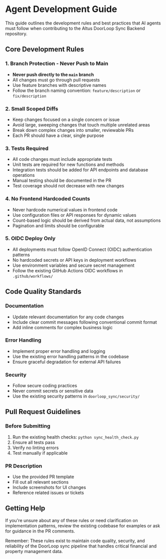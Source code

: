 # Agent Development Guide

This guide outlines the development rules and best practices that AI agents must follow when contributing to the Altus DoorLoop Sync Backend repository.

## Core Development Rules

### 1. Branch Protection - Never Push to Main
- **Never push directly to the `main` branch**
- All changes must go through pull requests
- Use feature branches with descriptive names
- Follow the branch naming convention: `feature/description` or `fix/description`

### 2. Small Scoped Diffs
- Keep changes focused on a single concern or issue
- Avoid large, sweeping changes that touch multiple unrelated areas
- Break down complex changes into smaller, reviewable PRs
- Each PR should have a clear, single purpose

### 3. Tests Required
- All code changes must include appropriate tests
- Unit tests are required for new functions and methods
- Integration tests should be added for API endpoints and database operations
- Manual testing should be documented in the PR
- Test coverage should not decrease with new changes

### 4. No Frontend Hardcoded Counts
- Never hardcode numerical values in frontend code
- Use configuration files or API responses for dynamic values
- Count-based logic should be derived from actual data, not assumptions
- Pagination and limits should be configurable

### 5. OIDC Deploy Only
- All deployments must follow OpenID Connect (OIDC) authentication patterns
- No hardcoded secrets or API keys in deployment workflows
- Use environment variables and secure secret management
- Follow the existing GitHub Actions OIDC workflows in `.github/workflows/`

## Code Quality Standards

### Documentation
- Update relevant documentation for any code changes
- Include clear commit messages following conventional commit format
- Add inline comments for complex business logic

### Error Handling
- Implement proper error handling and logging
- Use the existing error handling patterns in the codebase
- Ensure graceful degradation for external API failures

### Security
- Follow secure coding practices
- Never commit secrets or sensitive data
- Use the existing security patterns in `doorloop_sync/security/`

## Pull Request Guidelines

### Before Submitting
1. Run the existing health checks: `python sync_health_check.py`
2. Ensure all tests pass
3. Verify no linting errors
4. Test manually if applicable

### PR Description
- Use the provided PR template
- Fill out all relevant sections
- Include screenshots for UI changes
- Reference related issues or tickets

## Getting Help

If you're unsure about any of these rules or need clarification on implementation patterns, review the existing codebase for examples or ask for guidance in the PR comments.

Remember: These rules exist to maintain code quality, security, and reliability of the DoorLoop sync pipeline that handles critical financial and property management data.